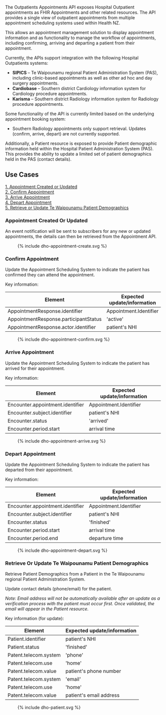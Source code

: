 The Outpatients Appointments API exposes Hospital Outpatient appointments as FHIR Appointments and other related
resources. The API provides a single view of outpatient appointments from multiple appointment scheduling systems used 
within Health NZ.

This allows an appointment management solution to display appointment information and as functionality to manage the 
workflow of appointments, including confirming, arriving and departing a patient from their appointment.

Currently, the APIs support integration with the following Hospital Outpatients systems:
* **SIPICS** – Te Waipounamu regional Patient Administration System (PAS), including clinic-based appointments as well 
as other ad hoc and day surgery appointments.
* **Cardiobase** – Southern district Cardiology information system for Cardiology procedure appointments.
* **Karisma** – Southern district Radiology information system for Radiology procedure appointments.

Some functionality of the API is currently limited based on the underlying appointment booking system:
* Southern Radiology appointments only support retrieval. Updates (confirm, arrive, depart) are not currently supported.

Additionally, a Patient resource is exposed to provide Patient demographic information held within the Hospital Patient
Administration System (PAS). This provides the ability to update a limited set of patient demographics held in the PAS
(contact details).

## Use Cases
[1. Appointment Created or Updated ](#appointment-created-or-updated) <br/>
[2. Confirm Appointment ](#confirm-appointment) <br/>
[3. Arrive Appointment ](#arrive-appointment) <br/>
[4. Depart Appointment ](#depart-appointment) <br />
[5. Retrieve or Update Te Waipounamu Patient Demographics ](#retrieve-or-update-te-waipounamu-patient-demographics) <br />

### Appointment Created Or Updated
An event notification will be sent to subscribers for any new or updated appointments, the details can then be retrieved
from the Appointment API.

<figure>
  <!-- Generated from `input/images-source/dho-appointment-create.plantuml` -->
  {% include dho-appointment-create.svg %}
</figure>

### Confirm Appointment
Update the Appointment Scheduling System to indicate the patient has confirmed they can attend the appointment.

Key information:

| Element                               | Expected update/information |
|---------------------------------------|-----------------------------|
| AppointmentResponse.identifier        | Appointment.Identifier      |
| AppointmentResponse.participantStatus | 'active'                    |
| AppointmentResponse.actor.identifier  | patient's NHI               |

<figure>
  <!-- Generated from `input/images-source/dho-appointment-confirm.plantuml` -->
  {% include dho-appointment-confirm.svg %}
</figure>

### Arrive Appointment
Update the Appointment Scheduling System to indicate the patient has arrived for their appointment.

Key information:

| Element                          | Expected update/information |
|----------------------------------|-----------------------------|
| Encounter.appointment.identifier | Appointment.Identifier      |
| Encounter.subject.identifier     | patient's NHI               |
| Encounter.status                 | 'arrived'                   |
| Encounter.period.start           | arrival time                |

<figure>
  <!-- Generated from `input/images-source/dho-appointment-arrive.plantuml` -->
  {% include dho-appointment-arrive.svg %}
</figure>

### Depart Appointment
Update the Appointment Scheduling System to indicate the patient has departed from their appointment.

Key information:

| Element                          | Expected update/information |
|----------------------------------|-----------------------------|
| Encounter.appointment.identifier | Appointment.Identifier      |
| Encounter.subject.identifier     | patient's NHI               |
| Encounter.status                 | 'finished'                  |
| Encounter.period.start           | arrival time                |
| Encounter.period.end             | departure time              |

<figure>
  <!-- Generated from `input/images-source/dho-appointment-depart.plantuml` -->
  {% include dho-appointment-depart.svg %}
</figure>

### Retrieve Or Update Te Waipounamu Patient Demographics
Retrieve Patient Demographics from a Patient in the Te Waipounamu regional Patient Administration System.

Update contact details (phone/email) for the patient.


_Note: Email address will not be automatically available after an update as a verification process with the patient must
occur first. Once validated, the email will appear in the Patient resource._

Key information (for update):

| Element               | Expected update/information |
|-----------------------|-----------------------------|
| Patient.identifier    | patient's NHI               |
| Patient.status        | 'finished'                  |
| Patent.telecom.system | 'phone'                     |
| Patent.telecom.use    | 'home'                      |
| Patent.telecom.value  | patient's phone number      |
| Patent.telecom.system | 'email'                     |
| Patent.telecom.use    | 'home'                      |
| Patent.telecom.value  | patient's email address     |

<figure>
  <!-- Generated from `input/images-source/dho-patient.plantuml` -->
  {% include dho-patient.svg %}
</figure>
